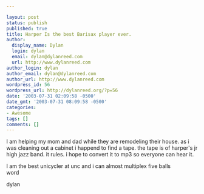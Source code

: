 ```yaml
---

layout: post
status: publish
published: true
title: Harper Is the best Barisax player ever.
author:
  display_name: Dylan
  login: dylan
  email: dylan@dylanreed.com
  url: http://www.dylanreed.com
author_login: dylan
author_email: dylan@dylanreed.com
author_url: http://www.dylanreed.com
wordpress_id: 56
wordpress_url: http://dylanreed.org/?p=56
date: '2003-07-31 02:09:58 -0500'
date_gmt: '2003-07-31 08:09:58 -0500'
categories:
- Awesome
tags: []
comments: []
---
```


I am helping my mom and dad while they are remodeling their house. as i was cleaning out a cabinet i happend to find a tape. the tape is of harper's jr high jazz band. it rules. i hope to convert it to mp3 so everyone can hear it. 

I am the best unicycler at unc and i can almost multiplex five balls  
word

dylan
